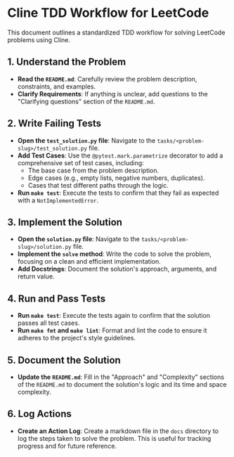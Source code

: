 # Cline TDD Workflow for LeetCode

This document outlines a standardized TDD workflow for solving LeetCode problems using Cline.

## 1. Understand the Problem

- **Read the `README.md`**: Carefully review the problem description, constraints, and examples.
- **Clarify Requirements**: If anything is unclear, add questions to the "Clarifying questions" section of the `README.md`.

## 2. Write Failing Tests

- **Open the `test_solution.py` file**: Navigate to the `tasks/<problem-slug>/test_solution.py` file.
- **Add Test Cases**: Use the `@pytest.mark.parametrize` decorator to add a comprehensive set of test cases, including:
    - The base case from the problem description.
    - Edge cases (e.g., empty lists, negative numbers, duplicates).
    - Cases that test different paths through the logic.
- **Run `make test`**: Execute the tests to confirm that they fail as expected with a `NotImplementedError`.

## 3. Implement the Solution

- **Open the `solution.py` file**: Navigate to the `tasks/<problem-slug>/solution.py` file.
- **Implement the `solve` method**: Write the code to solve the problem, focusing on a clean and efficient implementation.
- **Add Docstrings**: Document the solution's approach, arguments, and return value.

## 4. Run and Pass Tests

- **Run `make test`**: Execute the tests again to confirm that the solution passes all test cases.
- **Run `make fmt` and `make lint`**: Format and lint the code to ensure it adheres to the project's style guidelines.

## 5. Document the Solution

- **Update the `README.md`**: Fill in the "Approach" and "Complexity" sections of the `README.md` to document the solution's logic and its time and space complexity.

## 6. Log Actions

- **Create an Action Log**: Create a markdown file in the `docs` directory to log the steps taken to solve the problem. This is useful for tracking progress and for future reference.
